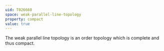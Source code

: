 ```yaml
---
uid: T026660
space: weak-parallel-line-topology
property: compact
value: true
---
```

The weak parallel line topology is an order topology which is complete and thus compact.

